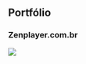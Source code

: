 ## Portfólio

### Zenplayer.com.br

![](https://github.com/TheoOliveira/TheoOliveira.github.io/blob/master/Screenshot_2019-05-09%20Front%20Page%20Zen%20Player(1).png=300x250) 
